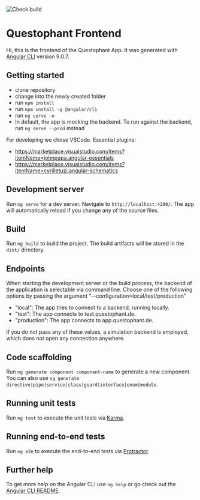 ![Check build](https://github.com/Questophant/frontend/workflows/Check%20build/badge.svg?branch=master)

# Questophant Frontend

Hi, this is the frontend of the Questophant App.
It was generated with [Angular CLI](https://github.com/angular/angular-cli) version 9.0.7.

## Getting started

-   clone repository
-   change into the newly created folder
-   run `npm install`
-   run `npm install -g @angular/cli`
-   run `ng serve -o`
-   In default, the app is mocking the backend. To run against the backend, run `ng serve --prod` instead

For developing we chose VSCode.
Essential plugins:

-   https://marketplace.visualstudio.com/items?itemName=johnpapa.angular-essentials
-   https://marketplace.visualstudio.com/items?itemName=cyrilletuzi.angular-schematics

## Development server

Run `ng serve` for a dev server. Navigate to `http://localhost:4200/`. The app will automatically reload if you change any of the source files.

## Build

Run `ng build` to build the project. The build artifacts will be stored in the `dist/` directory.

## Endpoints

When starting the development server or the build process, the backend of the application is selectable via command line. Choose one of the following options by passing the argument "--configuration=local/test/production"

-   "local": The app tries to connect to a backend, running locally.
-   "test": The app connects to test.questophant.de.
-   "production": The app connects to app.questophant.de.

If you do not pass any of these values, a simulation backend is employed, which does not open any connection anywhere.

## Code scaffolding

Run `ng generate component component-name` to generate a new component. You can also use `ng generate directive|pipe|service|class|guard|interface|enum|module`.

## Running unit tests

Run `ng test` to execute the unit tests via [Karma](https://karma-runner.github.io).

## Running end-to-end tests

Run `ng e2e` to execute the end-to-end tests via [Protractor](http://www.protractortest.org/).

## Further help

To get more help on the Angular CLI use `ng help` or go check out the [Angular CLI README](https://github.com/angular/angular-cli/blob/master/README.md).
